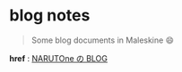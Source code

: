 # blog notes

> Some blog documents in Maleskine :smile:

**href** : [NARUTOne の BLOG](http://www.jianshu.com/u/3bf902a64a29)